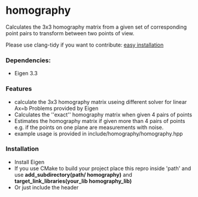 # homography
Calculates the 3x3 homography matrix from a given set of corresponding point pairs to transform between two points of view.

Please use clang-tidy if you want to contribute: [easy installation](https://github.com/Jakobimatrix/initRepro)
### Dependencies:
* Eigen 3.3

### Features
* calculate the  3x3 homography matrix useing different solver for linear Ax=b Problems provided by Eigen
* Calculates the ''exact'' homography matrix  when given 4 pairs of points
* Estimates the homography matrix if given more than 4 pairs of points e.g. if the points on one plane are measurements with noise.
* example usage is provided in include/homography/homography.hpp

### Installation
* Install Eigen
* If you use CMake to build your project place this repro inside 'path' and use **add_subdirectory(path/
homography)** and **target_link_libraries(your_lib homography_lib)**
* Or just include the header
